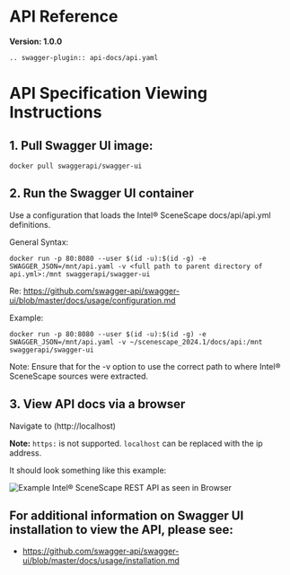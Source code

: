 # API Reference
**Version: 1.0.0**

```{eval-rst}
.. swagger-plugin:: api-docs/api.yaml
```

# API Specification Viewing Instructions
## 1.  Pull Swagger UI image:
```
docker pull swaggerapi/swagger-ui
```
## 2.  Run the Swagger UI container
Use a configuration that loads the Intel® SceneScape docs/api/api.yml definitions.

General Syntax:
```
docker run -p 80:8080 --user $(id -u):$(id -g) -e SWAGGER_JSON=/mnt/api.yaml -v <full path to parent directory of api.yml>:/mnt swaggerapi/swagger-ui
```
Re: https://github.com/swagger-api/swagger-ui/blob/master/docs/usage/configuration.md

Example:
```
docker run -p 80:8080 --user $(id -u):$(id -g) -e SWAGGER_JSON=/mnt/api.yaml -v ~/scenescape_2024.1/docs/api:/mnt swaggerapi/swagger-ui
```
Note: Ensure that for the -v option to use the correct path to where Intel® SceneScape sources were extracted.

## 3.  View API docs via a browser

Navigate to (http://localhost)

**Note:** `https:` is not supported.  `localhost` can be replaced with the ip address.

It should look something like this example:

![Example Intel® SceneScape REST API as seen in Browser](docs/user-guide/api-docs/images/SceneScape_REST_API_swagger_example_view.png "Example")

## For additional information on Swagger UI installation to view the API, please see:
* https://github.com/swagger-api/swagger-ui/blob/master/docs/usage/installation.md
